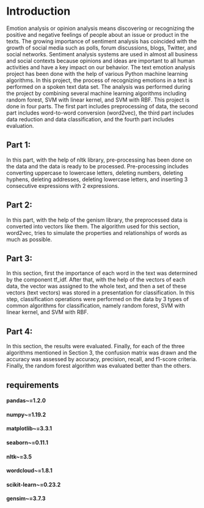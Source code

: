 
# Introduction
Emotion analysis or opinion analysis means discovering or recognizing the positive and negative feelings of people about an issue or product in the texts. The growing importance of sentiment analysis has coincided with the growth of social media such as polls, forum discussions, blogs, Twitter, and social networks. Sentiment analysis systems are used in almost all business and social contexts because opinions and ideas are important to all human activities and have a key impact on our behavior.
The text emotion analysis project has been done with the help of various Python machine learning algorithms. In this project, the process of recognizing emotions in a text is performed on a spoken text data set. The analysis was performed during the project by combining several machine learning algorithms including random forest, SVM with linear kernel, and SVM with RBF.
This project is done in four parts. The first part includes preprocessing of data, the second part includes word-to-word conversion (word2vec), the third part includes data reduction and data classification, and the fourth part includes evaluation.
## Part 1:
In this part, with the help of nltk library, pre-processing has been done on the data and the data is ready to be processed.
Pre-processing includes converting uppercase to lowercase letters, deleting numbers, deleting hyphens, deleting addresses, deleting lowercase letters, and inserting 3 consecutive expressions with 2 expressions.
## Part 2:
In this part, with the help of the genism library, the preprocessed data is converted into vectors like them. The algorithm used for this section, word2vec, tries to simulate the properties and relationships of words as much as possible.
## Part 3:
In this section, first the importance of each word in the text was determined by the component tf_idf. After that, with the help of the vectors of each data, the vector was assigned to the whole text, and then a set of these vectors (text vectors) was stored in a presentation for classification. In this step, classification operations were performed on the data by 3 types of common algorithms for classification, namely random forest, SVM with linear kernel, and SVM with RBF.
## Part 4:
In this section, the results were evaluated. Finally, for each of the three algorithms mentioned in Section 3, the confusion matrix was drawn and the accuracy was assessed by accuracy, precision, recall, and f1-score criteria. Finally, the random forest algorithm was evaluated better than the others.
## requirements
#### pandas~=1.2.0
#### numpy~=1.19.2
#### matplotlib~=3.3.1
#### seaborn~=0.11.1
#### nltk~=3.5
#### wordcloud~=1.8.1
#### scikit-learn~=0.23.2
#### gensim~=3.7.3
